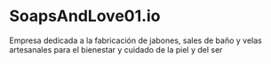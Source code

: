 # SoapsAndLove01.io
Empresa dedicada a la fabricación de jabones, sales de baño y velas artesanales para el bienestar y cuidado de la piel y del ser
